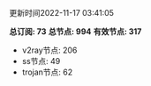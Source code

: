更新时间2022-11-17 03:41:05

**总订阅: 73**
**总节点: 994**
**有效节点: 317**
- v2ray节点: 206
- ss节点: 49
- trojan节点: 62
